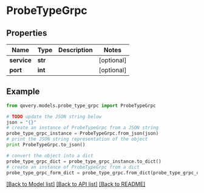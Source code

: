 # ProbeTypeGrpc


## Properties
Name | Type | Description | Notes
------------ | ------------- | ------------- | -------------
**service** | **str** |  | [optional] 
**port** | **int** |  | [optional] 

## Example

```python
from qovery.models.probe_type_grpc import ProbeTypeGrpc

# TODO update the JSON string below
json = "{}"
# create an instance of ProbeTypeGrpc from a JSON string
probe_type_grpc_instance = ProbeTypeGrpc.from_json(json)
# print the JSON string representation of the object
print ProbeTypeGrpc.to_json()

# convert the object into a dict
probe_type_grpc_dict = probe_type_grpc_instance.to_dict()
# create an instance of ProbeTypeGrpc from a dict
probe_type_grpc_form_dict = probe_type_grpc.from_dict(probe_type_grpc_dict)
```
[[Back to Model list]](../README.md#documentation-for-models) [[Back to API list]](../README.md#documentation-for-api-endpoints) [[Back to README]](../README.md)


